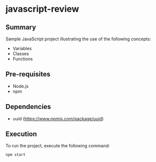 # javascript-review

## Summary
Sample JavaScript project illustrating the use of the following concepts:
- Variables
- Classes
- Functions

## Pre-requisites
- Node.js
- npm

## Dependencies
- uuid (https://www.npmjs.com/package/uuid)
## Execution
To run the project, execute the following command:
```bash
npm start
```


